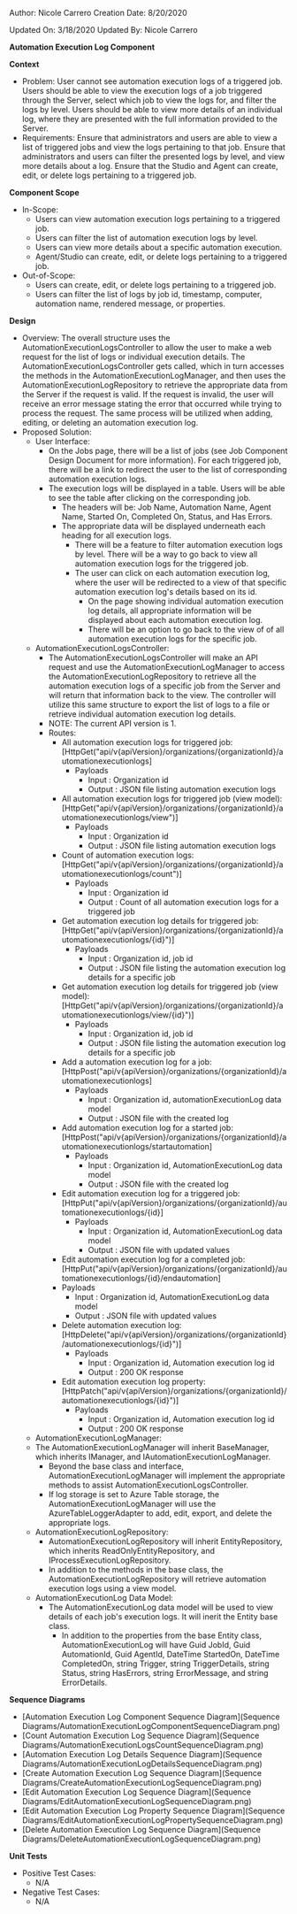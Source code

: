 Author: Nicole Carrero
Creation Date: 8/20/2020

Updated On: 3/18/2020
Updated By: Nicole Carrero

**Automation Execution Log Component**

**Context**

- Problem: User cannot see automation execution logs of a triggered job.  Users should be able to view the execution logs of a job triggered through the Server, select which job to view the logs for, and filter the logs by level.  Users should be able to view more details of an individual log, where they are presented with the full information provided to the Server.
- Requirements: Ensure that administrators and users are able to view a list of triggered jobs and view the logs pertaining to that job.  Ensure that administrators and users can filter the presented logs by level, and view more details about a log.  Ensure that the Studio and Agent can create, edit, or delete logs pertaining to a triggered job.

**Component Scope**

- In-Scope:
  - Users can view automation execution logs pertaining to a triggered job.
  - Users can filter the list of automation execution logs by level.
  - Users can view more details about a specific automation execution.
  - Agent/Studio can create, edit, or delete logs pertaining to a triggered job.
- Out-of-Scope:
  - Users can create, edit, or delete logs pertaining to a triggered job.
  - Users can filter the list of logs by job id, timestamp, computer, automation name, rendered message, or properties.

**Design**

- Overview: The overall structure uses the AutomationExecutionLogsController to allow the user to make a web request for the list of logs or individual execution details.  The AutomationExecutionLogsController gets called, which in turn accesses the methods in the AutomationExecutionLogManager, and then uses the AutomationExecutionLogRepository to retrieve the appropriate data from the Server if the request is valid.  If the request is invalid, the user will receive an error message stating the error that occurred while trying to process the request.  The same process will be utilized when adding, editing, or deleting an automation execution log.
- Proposed Solution:
  - User Interface:
    - On the Jobs page, there will be a list of jobs (see Job Component Design Document for more information).  For each triggered job, there will be a link to redirect the user to the list of corresponding automation execution logs.
    - The execution logs will be displayed in a table.  Users will be able to see the table after clicking on the corresponding job.
      - The headers will be: Job Name, Automation Name, Agent Name, Started On, Completed On, Status, and Has Errors.
      - The appropriate data will be displayed underneath each heading for all execution logs.
        - There will be a feature to filter automation execution logs by level.  There will be a way to go back to view all automation execution logs for the triggered job.
        - The user can click on each automation execution log, where the user will be redirected to a view of that specific automation execution log's details based on its id.
          - On the page showing individual automation execution log details, all appropriate information will be displayed about each automation execution log.
          - There will be an option to go back to the view of of all automation execution logs for the specific job.
  - AutomationExecutionLogsController:
    - The AutomationExecutionLogsController will make an API request and use the AutomationExecutionLogManager to access the AutomationExecutionLogRepository to retrieve all the automation execution logs of a specific job from the Server and will return that information back to the view.  The controller will utilize this same structure to export the list of logs to a file or retrieve individual automation execution log details.
    - NOTE: The current API version is 1.
    - Routes:
      - All automation execution logs for triggered job: [HttpGet("api/v{apiVersion}/organizations/{organizationId}/automationexecutionlogs]
        - Payloads
          - Input : Organization id
          - Output : JSON file listing automation execution logs
      - All automation execution logs for triggered job (view model): [HttpGet("api/v{apiVersion}/organizations/{organizationId}/automationexecutionlogs/view")]
        - Payloads
          - Input : Organization id
          - Output : JSON file listing automation execution logs
      - Count of automation execution logs: [HttpGet("api/v{apiVersion}/organizations/{organizationId}/automationexecutionlogs/count")]
        - Payloads
          - Input : Organization id
          - Output : Count of all automation execution logs for a triggered job
      - Get automation execution log details for triggered job: [HttpGet("api/v{apiVersion}/organizations/{organizationId}/automationexecutionlogs/{id}")]
        - Payloads
          - Input : Organization id, job id
          - Output : JSON file listing the automation execution log details for a specific job
      - Get automation execution log details for triggered job (view model): [HttpGet("api/v{apiVersion}/organizations/{organizationId}/automationexecutionlogs/view/{id}")]
        - Payloads
          - Input : Organization id, job id
          - Output : JSON file listing the automation execution log details for a specific job
      - Add a automation execution log for a job: [HttpPost("api/v{apiVersion}/organizations/{organizationId}/automationexecutionlogs]
        - Payloads
          - Input : Organization id, automationExecutionLog data model
          - Output : JSON file with the created log
      - Add automation execution log for a started job: [HttpPost("api/v{apiVersion}/organizations/{organizationId}/automationexecutionlogs/startautomation]
        - Payloads
          - Input : Organization id, AutomationExecutionLog data model
          - Output : JSON file with the created log
      - Edit automation execution log for a triggered job: [HttpPut("api/v{apiVersion}/organizations/{organizationId}/automationexecutionlogs/{id}]
        - Payloads
          - Input : Organization id, AutomationExecutionLog data model
          - Output : JSON file with updated values
       - Edit automation execution log for a completed job: [HttpPut("api/v{apiVersion}/organizations/{organizationId}/automationexecutionlogs/{id}/endautomation]
        - Payloads
          - Input : Organization id, AutomationExecutionLog data model
          - Output : JSON file with updated values
       - Delete automation execution log: [HttpDelete("api/v{apiVersion}/organizations/{organizationId}/automationexecutionlogs/{id}")]
         - Payloads
           - Input : Organization id, Automation execution log id
           - Output : 200 OK response
       - Edit automation execution log property: [HttpPatch("api/v{apiVersion}/organizations/{organizationId}/automationexecutionlogs/{id}")]
         - Payloads
           - Input : Organization id, Automation execution log id
           - Output : 200 OK response
  - AutomationExecutionLogManager:
   - The AutomationExecutionLogManager will inherit BaseManager, which inherits IManager, and IAutomationExecutionLogManager.
      - Beyond the base class and interface, AutomationExecutionLogManager will implement the appropriate methods to assist AutomationExecutionLogsController.
      - If log storage is set to Azure Table storage, the AutomationExecutionLogManager will use the AzureTableLoggerAdapter to add, edit, export, and delete the appropriate logs.
  - AutomationExecutionLogRepository:
    - AutomationExecutionLogRepository will inherit EntityRepository<AutomationExecutionLog>, which inherits ReadOnlyEntityRepository, and IProcessExecutionLogRepository.
    - In addition to the methods in the base class, the AutomationExecutionLogRepository will retrieve automation execution logs using a view model.
  - AutomationExecutionLog Data Model:
    - The AutomationExecutionLog data model will be used to view details of each job's execution logs.  It will inerit the Entity base class.
      - In addition to the properties from the base Entity class, AutomationExecutionLog will have Guid JobId, Guid AutomationId, Guid AgentId, DateTime StartedOn, DateTime CompletedOn, string Trigger, string TriggerDetails, string Status, string HasErrors, string ErrorMessage, and string ErrorDetails.

**Sequence Diagrams**

- [Automation Execution Log Component Sequence Diagram](Sequence Diagrams/AutomationExecutionLogComponentSequenceDiagram.png)
- [Count Automation Execution Log Sequence Diagram](Sequence Diagrams/AutomationExecutionLogsCountSequenceDiagram.png)
- [Automation Execution Log Details Sequence Diagram](Sequence Diagrams/AutomationExecutionLogDetailsSequenceDiagram.png)
- [Create Automation Execution Log Sequence Diagram](Sequence Diagrams/CreateAutomationExecutionLogSequenceDiagram.png)
- [Edit Automation Execution Log Sequence Diagram](Sequence Diagrams/EditAutomationExecutionLogSequenceDiagram.png)
- [Edit Automation Execution Log Property Sequence Diagram](Sequence Diagrams/EditAutomationExecutionLogPropertySequenceDiagram.png)
- [Delete Automation Execution Log Sequence Diagram](Sequence Diagrams/DeleteAutomationExecutionLogSequenceDiagram.png)

**Unit Tests**

- Positive Test Cases:
  - N/A
- Negative Test Cases:
  - N/A
